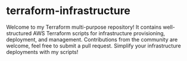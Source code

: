 # terraform-infrastructure
Welcome to my Terraform multi-purpose repository! It contains well-structured AWS Terraform scripts for infrastructure provisioning, deployment, and management. Contributions from the community are welcome, feel free to submit a pull request. Simplify your infrastructure deployments with my scripts!
